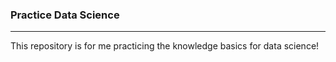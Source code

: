 ### Practice Data Science
---
This repository is for me practicing the knowledge basics for data science!